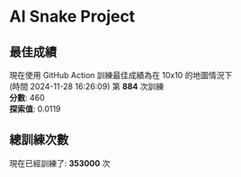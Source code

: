 
# AI Snake Project

## **最佳成績**
現在使用 GitHub Action 訓練最佳成績為在 10x10 的地圖情況下  
(時間 2024-11-28 16:26:09) 第 **884** 次訓練  
**分數**: 460  
**探索值**: 0.0119

## 總訓練次數
現在已經訓練了: **353000** 次
